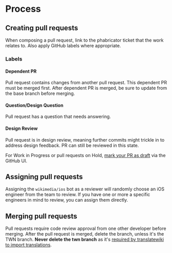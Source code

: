 # Process

## Creating pull requests
When composing a pull request, link to the phabricator ticket that the work relates to. Also apply GitHub labels where appropriate.

### Labels
#### Dependent PR
Pull request contains changes from another pull request. This dependent PR must be merged first. After dependent PR is merged, be sure to update from the base branch before merging.
#### Question/Design Question
Pull request has a question that needs answering.
#### Design Review
Pull request is in design review, meaning further commits might trickle in to address design feedback. PR can still be reviewed in this state.

For Work in Progress or pull requests on Hold, [mark your PR as draft](https://docs.github.com/en/github/collaborating-with-pull-requests/proposing-changes-to-your-work-with-pull-requests/about-pull-requests#draft-pull-requests) via the GitHub UI.

## Assigning pull requests
Assigning the `wikimedia/ios` bot as a reviewer will randomly choose an iOS engineer from the team to review. If you have one or more a specific engineers in mind to review, you can assign them directly. 

## Merging pull requests
Pull requests require code review approval from one other developer before merging. After the pull request is merged, delete the branch, unless it's the TWN branch. **Never delete the twn branch** as it's [required by translatewiki to import translations](localization.md).
